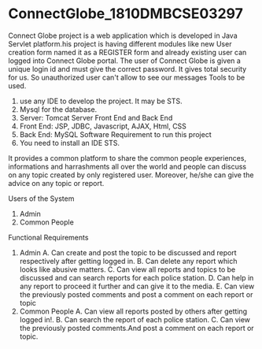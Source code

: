 # ConnectGlobe_1810DMBCSE03297


Connect Globe project is a web application which is developed in Java Servlet platform.his project is having different modules like new User creation form named it as a REGISTER form and already existing user can logged into Connect Globe portal. The user of Connect Globe is given a unique login id and must give the correct password. It gives total security for us. So unauthorized user can't allow to see our messages Tools to be used.
1.  use any IDE to develop the project. It may be STS.
2.  Mysql for the database.
3.  Server: Tomcat Server Front End and Back End
4.  Front End: JSP, JDBC, Javascript, AJAX, Html, CSS
5.  Back End: MySQL Software Requirement to run this project
6.  You need to install an IDE STS.

It provides a common platform to share the common people experiences, informations and harrashments all over the world and people can discuss on any topic created by only registered user. Moreover, he/she can give the advice on any topic or report.

Users of the System
1.  Admin
2.  Common People

Functional Requirements

1. Admin
  A.  Can create and post the topic to be discussed and report respectively after getting logged in.
  B.  Can delete any report which looks like abusive matters.
  C.  Can view all reports and topics to be discussed and can search reports for each police station.
  D.  Can help in any report to proceed it further and can give it to the media.
  E.  Can view the previously posted comments and post a comment on each report or topic
2. Common People
  A.  Can view all reports posted by others after getting logged in!.
  B.  Can search the report of each police station.
  C.  Can view the previously posted comments.And post a comment on each report or topic.
  
